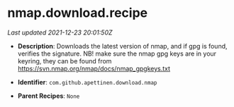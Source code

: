 # nmap.download.recipe

_Last updated 2021-12-23 20:01:50Z_

- **Description**: Downloads the latest version of nmap, and if gpg is found, verifies the signature. NB! make sure the nmap gpg keys are in your keyring, they can be found from https://svn.nmap.org/nmap/docs/nmap_gpgkeys.txt

- **Identifier**: `com.github.apettinen.download.nmap`

- **Parent Recipes**: `None`
